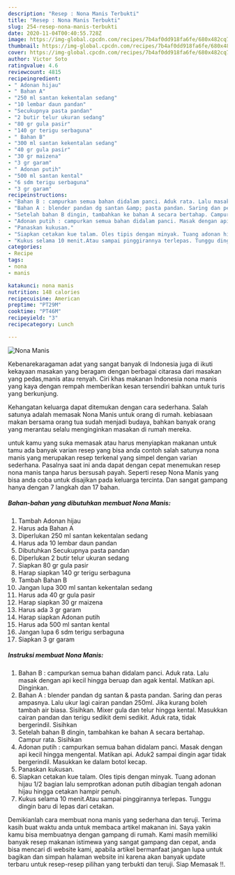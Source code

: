 ```yaml
---
description: "Resep : Nona Manis Terbukti"
title: "Resep : Nona Manis Terbukti"
slug: 254-resep-nona-manis-terbukti
date: 2020-11-04T00:40:55.728Z
image: https://img-global.cpcdn.com/recipes/7b4af0dd918fa6fe/680x482cq70/nona-manis-foto-resep-utama.jpg
thumbnail: https://img-global.cpcdn.com/recipes/7b4af0dd918fa6fe/680x482cq70/nona-manis-foto-resep-utama.jpg
cover: https://img-global.cpcdn.com/recipes/7b4af0dd918fa6fe/680x482cq70/nona-manis-foto-resep-utama.jpg
author: Victor Soto
ratingvalue: 4.6
reviewcount: 4815
recipeingredient:
- " Adonan hijau"
- " Bahan A"
- "250 ml santan kekentalan sedang"
- "10 lembar daun pandan"
- "Secukupnya pasta pandan"
- "2 butir telur ukuran sedang"
- "80 gr gula pasir"
- "140 gr terigu serbaguna"
- " Bahan B"
- "300 ml santan kekentalan sedang"
- "40 gr gula pasir"
- "30 gr maizena"
- "3 gr garam"
- " Adonan putih"
- "500 ml santan kental"
- "6 sdm terigu serbaguna"
- "3 gr garam"
recipeinstructions:
- "Bahan B : campurkan semua bahan didalam panci. Aduk rata. Lalu masak dengan api kecil hingga beruap dan agak kental. Matikan api. Dinginkan."
- "Bahan A : blender pandan dg santan &amp; pasta pandan. Saring dan peras ampasnya. Lalu ukur lagi cairan pandan 250ml. Jika kurang boleh tambah air biasa. Sisihkan. Mixer gula dan telur hingga kental. Masukkan cairan pandan dan terigu sedikit demi sedikit. Aduk rata, tidak bergerindil. Sisihkan"
- "Setelah bahan B dingin, tambahkan ke bahan A secara bertahap. Campur rata. Sisihkan"
- "Adonan putih : campurkan semua bahan didalam panci. Masak dengan api kecil hingga mengental. Matikan api. Aduk2 sampai dingin agar tidak bergerindil. Masukkan ke dalam botol kecap."
- "Panaskan kukusan."
- "Siapkan cetakan kue talam. Oles tipis dengan minyak. Tuang adonan hijau 1/2 bagian lalu semprotkan adonan putih dibagian tengah adonan hijau hingga cetakan hampir penuh."
- "Kukus selama 10 menit.Atau sampai pinggirannya terlepas. Tunggu dingin baru di lepas dari cetakan."
categories:
- Recipe
tags:
- nona
- manis

katakunci: nona manis 
nutrition: 148 calories
recipecuisine: American
preptime: "PT29M"
cooktime: "PT46M"
recipeyield: "3"
recipecategory: Lunch

---
```



![Nona Manis](https://img-global.cpcdn.com/recipes/7b4af0dd918fa6fe/680x482cq70/nona-manis-foto-resep-utama.jpg)

Kebenarekaragaman adat yang sangat banyak di Indonesia juga di ikuti kekayaan masakan yang beragam dengan berbagai citarasa dari masakan yang pedas,manis atau renyah. Ciri khas makanan Indonesia nona manis yang kaya dengan rempah memberikan kesan tersendiri bahkan untuk turis yang berkunjung.




Kehangatan keluarga dapat ditemukan dengan cara sederhana. Salah satunya adalah memasak Nona Manis untuk orang di rumah. kebiasaan makan bersama orang tua sudah menjadi budaya, bahkan banyak orang yang merantau selalu menginginkan masakan di rumah mereka.

untuk kamu yang suka memasak atau harus menyiapkan makanan untuk tamu ada banyak varian resep yang bisa anda contoh salah satunya nona manis yang merupakan resep terkenal yang simpel dengan varian sederhana. Pasalnya saat ini anda dapat dengan cepat menemukan resep nona manis tanpa harus bersusah payah.
Seperti resep Nona Manis yang bisa anda coba untuk disajikan pada keluarga tercinta. Dan sangat gampang hanya dengan 7 langkah dan 17 bahan.


<!--inarticleads1-->

##### Bahan-bahan yang dibutuhkan membuat Nona Manis:

1. Tambah  Adonan hijau
1. Harus ada  Bahan A
1. Diperlukan 250 ml santan kekentalan sedang
1. Harus ada 10 lembar daun pandan
1. Dibutuhkan Secukupnya pasta pandan
1. Diperlukan 2 butir telur ukuran sedang
1. Siapkan 80 gr gula pasir
1. Harap siapkan 140 gr terigu serbaguna
1. Tambah  Bahan B
1. Jangan lupa 300 ml santan kekentalan sedang
1. Harus ada 40 gr gula pasir
1. Harap siapkan 30 gr maizena
1. Harus ada 3 gr garam
1. Harap siapkan  Adonan putih
1. Harus ada 500 ml santan kental
1. Jangan lupa 6 sdm terigu serbaguna
1. Siapkan 3 gr garam




<!--inarticleads2-->

##### Instruksi membuat  Nona Manis:

1. Bahan B : campurkan semua bahan didalam panci. Aduk rata. Lalu masak dengan api kecil hingga beruap dan agak kental. Matikan api. Dinginkan.
1. Bahan A : blender pandan dg santan &amp; pasta pandan. Saring dan peras ampasnya. Lalu ukur lagi cairan pandan 250ml. Jika kurang boleh tambah air biasa. Sisihkan. Mixer gula dan telur hingga kental. Masukkan cairan pandan dan terigu sedikit demi sedikit. Aduk rata, tidak bergerindil. Sisihkan
1. Setelah bahan B dingin, tambahkan ke bahan A secara bertahap. Campur rata. Sisihkan
1. Adonan putih : campurkan semua bahan didalam panci. Masak dengan api kecil hingga mengental. Matikan api. Aduk2 sampai dingin agar tidak bergerindil. Masukkan ke dalam botol kecap.
1. Panaskan kukusan.
1. Siapkan cetakan kue talam. Oles tipis dengan minyak. Tuang adonan hijau 1/2 bagian lalu semprotkan adonan putih dibagian tengah adonan hijau hingga cetakan hampir penuh.
1. Kukus selama 10 menit.Atau sampai pinggirannya terlepas. Tunggu dingin baru di lepas dari cetakan.




Demikianlah cara membuat nona manis yang sederhana dan teruji. Terima kasih buat waktu anda untuk membaca artikel makanan ini. Saya yakin kamu bisa membuatnya dengan gampang di rumah. Kami masih memiliki banyak resep makanan istimewa yang sangat gampang dan cepat, anda bisa mencari di website kami, apabila artikel bermanfaat jangan lupa untuk bagikan dan simpan halaman website ini karena akan banyak update terbaru untuk resep-resep pilihan yang terbukti dan teruji. Siap Memasak !!. 
